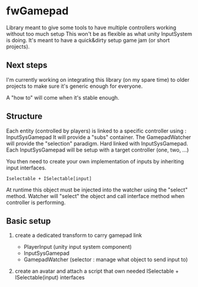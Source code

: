 # fwGamepad

Library meant to give some tools to have multiple controllers working without too much setup
This won't be as flexible as what unity InputSystem is doing. It's meant to have a quick&dirty setup game jam (or short projects).

## Next steps

I'm currently working on integrating this library (on my spare time) to older projects to make sure it's generic enough for everyone.

A "how to" will come when it's stable enough.

## Structure

Each entity (controlled by players) is linked to a specific controller using : InputSysGamepad It will provide a "subs" container.
The GamepadWatcher will provide the "selection" paradigm. Hard linked with InputSysGamepad.
Each InputSysGamepad will be setup with a target controller (one, two, ...)

You then need to create your own implementation of inputs by inheriting input interfaces.

    Iselectable + ISelectable[input]

At runtime this object must be injected into the watcher using the "select" method.
Watcher will "select" the object and call interface method when controller is performing.

## Basic setup

1. create a dedicated transform to carry gamepad link
    - PlayerInput (unity input system component)
    - InputSysGamepad
    - GamepadWatcher (selector : manage what object to send input to)

2. create an avatar and attach a script that own needed ISelectable + ISelectable(input) interfaces